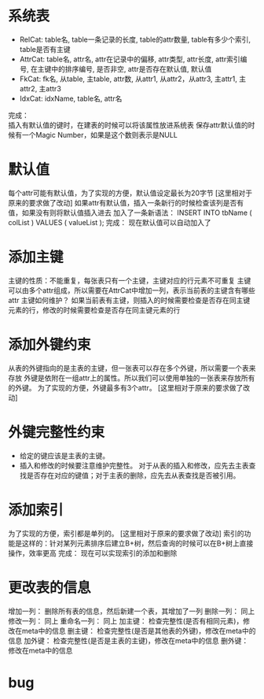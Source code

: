 # 系统表
- RelCat:
    table名, table一条记录的长度, table的attr数量, table有多少个索引, table是否有主键
- AttrCat:
    table名, attr名, attr在记录中的偏移, attr类型, attr长度, attr索引编号, 在主键中的排序编号, 是否非空, attr是否存在默认值, 默认值
- FkCat:
    fk名, 从table, 主table, attr数, 从attr1, 从attr2，从attr3, 主attr1, 主attr2, 主attr3
- IdxCat:
    idxName, table名, attr名

完成：  
    插入有默认值的键时，在建表的时候可以将该属性放进系统表
    保存attr默认值的时候有一个Magic Number，如果是这个数则表示是NULL

# 默认值
每个attr可能有默认值，为了实现的方便，默认值设定最长为20字节                [这里相对于原来的要求做了改动]
如果attr有默认值，插入一条新行的时候检查该列是否有值，如果没有则将默认值插入进去
加入了一条新语法：  INSERT INTO tbName ( colList ) VALUES ( valueList );
完成：
    现在默认值可以自动加入了

# 添加主键
主键的性质：不能重复，每张表只有一个主键，主键对应的行元素不可重复
主键可以由多个attr组成，所以需要在AttrCat中增加一列，表示当前表的主键含有哪些attr
主键如何维护？
    如果当前表有主键，则插入的时候需要检查是否存在同主键元素的行，修改的时候需要检查是否存在同主键元素的行

# 添加外键约束
从表的外键指向的是主表的主键，但一张表可以存在多个外键，所以需要一个表来存放
外键是依附在一组attr上的属性。所以我们可以使用单独的一张表来存放所有的外键。
为了实现的方便，外键最多有3个attr。         [这里相对于原来的要求做了改动]

# 外键完整性约束
- 给定的键应该是主表的主键。
- 插入和修改的时候要注意维护完整性。
对于从表的插入和修改，应先去主表查找是否存在对应的键值；对于主表的删除，应先去从表查找是否被引用。

# 添加索引
为了实现的方便，索引都是单列的。    [这里相对于原来的要求做了改动]
索引的功能是这样的：针对某列元素排序后建立B+树，然后查询的时候可以在B+树上直接操作，效率更高
完成： 
    现在可以实现索引的添加和删除

# 更改表的信息
增加一列：  删除所有表的信息，然后新建一个表，其增加了一列
删除一列：  同上
修改一列：  同上
重命名一列：    同上
加主键：    检查完整性(是否有相同元素)，修改在meta中的信息
删主键：    检查完整性(是否是其他表的外键)，修改在meta中的信息
加外键：    检查完整性(是否是主表的主键)，修改在meta中的信息
删外键：    修改在meta中的信息

# bug